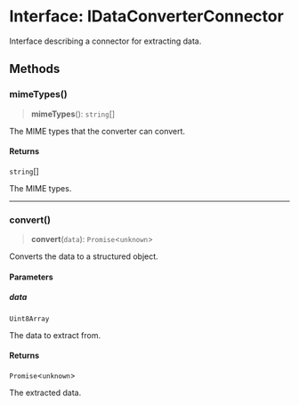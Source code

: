 # Interface: IDataConverterConnector

Interface describing a connector for extracting data.

## Methods

### mimeTypes()

> **mimeTypes**(): `string`[]

The MIME types that the converter can convert.

#### Returns

`string`[]

The MIME types.

***

### convert()

> **convert**(`data`): `Promise`\<`unknown`\>

Converts the data to a structured object.

#### Parameters

##### data

`Uint8Array`

The data to extract from.

#### Returns

`Promise`\<`unknown`\>

The extracted data.
